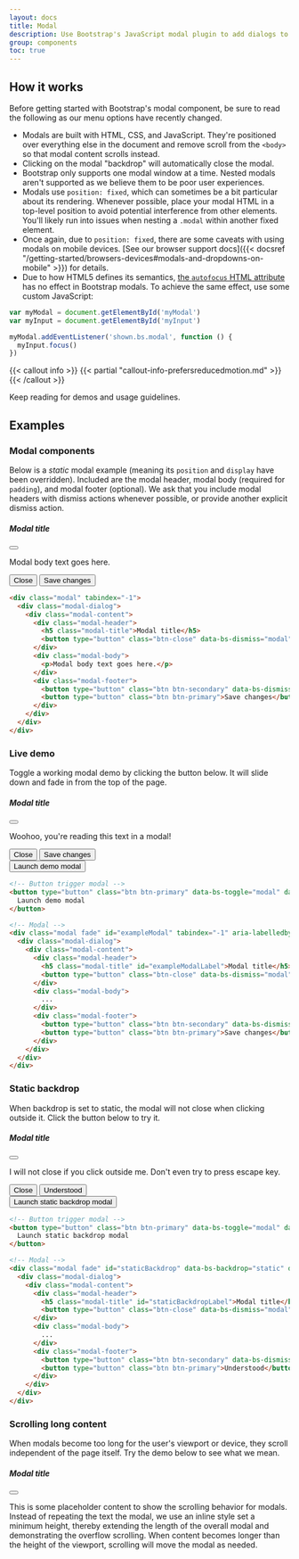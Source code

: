 ```yaml
---
layout: docs
title: Modal
description: Use Bootstrap's JavaScript modal plugin to add dialogs to your site for lightboxes, user notifications, or completely custom content.
group: components
toc: true
---
```


## How it works

Before getting started with Bootstrap's modal component, be sure to read the following as our menu options have recently changed.

- Modals are built with HTML, CSS, and JavaScript. They're positioned over everything else in the document and remove scroll from the `<body>` so that modal content scrolls instead.
- Clicking on the modal "backdrop" will automatically close the modal.
- Bootstrap only supports one modal window at a time. Nested modals aren't supported as we believe them to be poor user experiences.
- Modals use `position: fixed`, which can sometimes be a bit particular about its rendering. Whenever possible, place your modal HTML in a top-level position to avoid potential interference from other elements. You'll likely run into issues when nesting a `.modal` within another fixed element.
- Once again, due to `position: fixed`, there are some caveats with using modals on mobile devices. [See our browser support docs]({{< docsref "/getting-started/browsers-devices#modals-and-dropdowns-on-mobile" >}}) for details.
- Due to how HTML5 defines its semantics, [the `autofocus` HTML attribute](https://developer.mozilla.org/en-US/docs/Web/HTML/Element/input#attr-autofocus) has no effect in Bootstrap modals. To achieve the same effect, use some custom JavaScript:

```js
var myModal = document.getElementById('myModal')
var myInput = document.getElementById('myInput')

myModal.addEventListener('shown.bs.modal', function () {
  myInput.focus()
})
```

{{< callout info >}}
{{< partial "callout-info-prefersreducedmotion.md" >}}
{{< /callout >}}

Keep reading for demos and usage guidelines.

## Examples

### Modal components

Below is a _static_ modal example (meaning its `position` and `display` have been overridden). Included are the modal header, modal body (required for `padding`), and modal footer (optional). We ask that you include modal headers with dismiss actions whenever possible, or provide another explicit dismiss action.

<div class="bd-example bd-example-modal">
  <div class="modal" tabindex="-1">
    <div class="modal-dialog">
      <div class="modal-content">
        <div class="modal-header">
          <h5 class="modal-title">Modal title</h5>
          <button type="button" class="btn-close" data-bs-dismiss="modal" aria-label="Close"></button>
        </div>
        <div class="modal-body">
          <p>Modal body text goes here.</p>
        </div>
        <div class="modal-footer">
          <button type="button" class="btn btn-secondary" data-bs-dismiss="modal">Close</button>
          <button type="button" class="btn btn-primary">Save changes</button>
        </div>
      </div>
    </div>
  </div>
</div>

```html
<div class="modal" tabindex="-1">
  <div class="modal-dialog">
    <div class="modal-content">
      <div class="modal-header">
        <h5 class="modal-title">Modal title</h5>
        <button type="button" class="btn-close" data-bs-dismiss="modal" aria-label="Close"></button>
      </div>
      <div class="modal-body">
        <p>Modal body text goes here.</p>
      </div>
      <div class="modal-footer">
        <button type="button" class="btn btn-secondary" data-bs-dismiss="modal">Close</button>
        <button type="button" class="btn btn-primary">Save changes</button>
      </div>
    </div>
  </div>
</div>
```

### Live demo

Toggle a working modal demo by clicking the button below. It will slide down and fade in from the top of the page.

<div class="modal fade" id="exampleModalLive" tabindex="-1" aria-labelledby="exampleModalLiveLabel" aria-hidden="true">
  <div class="modal-dialog">
    <div class="modal-content">
      <div class="modal-header">
        <h5 class="modal-title" id="exampleModalLiveLabel">Modal title</h5>
        <button type="button" class="btn-close" data-bs-dismiss="modal" aria-label="Close"></button>
      </div>
      <div class="modal-body">
        <p>Woohoo, you're reading this text in a modal!</p>
      </div>
      <div class="modal-footer">
        <button type="button" class="btn btn-secondary" data-bs-dismiss="modal">Close</button>
        <button type="button" class="btn btn-primary">Save changes</button>
      </div>
    </div>
  </div>
</div>

<div class="bd-example">
  <button type="button" class="btn btn-primary" data-bs-toggle="modal" data-bs-target="#exampleModalLive">
    Launch demo modal
  </button>
</div>

```html
<!-- Button trigger modal -->
<button type="button" class="btn btn-primary" data-bs-toggle="modal" data-bs-target="#exampleModal">
  Launch demo modal
</button>

<!-- Modal -->
<div class="modal fade" id="exampleModal" tabindex="-1" aria-labelledby="exampleModalLabel" aria-hidden="true">
  <div class="modal-dialog">
    <div class="modal-content">
      <div class="modal-header">
        <h5 class="modal-title" id="exampleModalLabel">Modal title</h5>
        <button type="button" class="btn-close" data-bs-dismiss="modal" aria-label="Close"></button>
      </div>
      <div class="modal-body">
        ...
      </div>
      <div class="modal-footer">
        <button type="button" class="btn btn-secondary" data-bs-dismiss="modal">Close</button>
        <button type="button" class="btn btn-primary">Save changes</button>
      </div>
    </div>
  </div>
</div>
```

### Static backdrop

When backdrop is set to static, the modal will not close when clicking outside it. Click the button below to try it.

<div class="modal fade" id="staticBackdropLive" data-bs-backdrop="static" data-bs-keyboard="false" tabindex="-1" aria-labelledby="staticBackdropLiveLabel" aria-hidden="true">
  <div class="modal-dialog">
    <div class="modal-content">
      <div class="modal-header">
        <h5 class="modal-title" id="staticBackdropLiveLabel">Modal title</h5>
        <button type="button" class="btn-close" data-bs-dismiss="modal" aria-label="Close"></button>
      </div>
      <div class="modal-body">
        <p>I will not close if you click outside me. Don't even try to press escape key.</p>
      </div>
      <div class="modal-footer">
        <button type="button" class="btn btn-secondary" data-bs-dismiss="modal">Close</button>
        <button type="button" class="btn btn-primary">Understood</button>
      </div>
    </div>
  </div>
</div>

<div class="bd-example">
  <button type="button" class="btn btn-primary" data-bs-toggle="modal" data-bs-target="#staticBackdropLive">
    Launch static backdrop modal
  </button>
</div>

```html
<!-- Button trigger modal -->
<button type="button" class="btn btn-primary" data-bs-toggle="modal" data-bs-target="#staticBackdrop">
  Launch static backdrop modal
</button>

<!-- Modal -->
<div class="modal fade" id="staticBackdrop" data-bs-backdrop="static" data-bs-keyboard="false" tabindex="-1" aria-labelledby="staticBackdropLabel" aria-hidden="true">
  <div class="modal-dialog">
    <div class="modal-content">
      <div class="modal-header">
        <h5 class="modal-title" id="staticBackdropLabel">Modal title</h5>
        <button type="button" class="btn-close" data-bs-dismiss="modal" aria-label="Close"></button>
      </div>
      <div class="modal-body">
        ...
      </div>
      <div class="modal-footer">
        <button type="button" class="btn btn-secondary" data-bs-dismiss="modal">Close</button>
        <button type="button" class="btn btn-primary">Understood</button>
      </div>
    </div>
  </div>
</div>
```

### Scrolling long content

When modals become too long for the user's viewport or device, they scroll independent of the page itself. Try the demo below to see what we mean.

<div class="modal fade" id="exampleModalLong" tabindex="-1" aria-labelledby="exampleModalLongTitle" aria-hidden="true">
  <div class="modal-dialog">
    <div class="modal-content">
      <div class="modal-header">
        <h5 class="modal-title" id="exampleModalLongTitle">Modal title</h5>
        <button type="button" class="btn-close" data-bs-dismiss="modal" aria-label="Close"></button>
      </div>
      <div class="modal-body" style="min-height: 1500px">
        <p>This is some placeholder content to show the scrolling behavior for modals. Instead of repeating the text the modal, we use an inline style set a minimum height, thereby extending the length of the overall modal and demonstrating the overflow scrolling. When content becomes longer than the height of the viewport, scrolling will move the modal as needed.</p>
      </div>
      <div class="modal-footer">
        <button type="button" class="btn btn-secondary" data-bs-dismiss="modal">Close</button>
        <button type="button" class="btn btn-primary">Save changes</button>
      </div>
    </div>
  </div>
</div>

<div class="bd-example">
  <button type="button" class="btn btn-primary" data-bs-toggle="modal" data-bs-target="#exampleModalLong">
    Launch demo modal
  </button>
</div>

You can also create a scrollable modal that allows scroll the modal body by adding `.modal-dialog-scrollable` to `.modal-dialog`.

<div class="modal fade" id="exampleModalScrollable" tabindex="-1" aria-labelledby="exampleModalScrollableTitle" aria-hidden="true">
  <div class="modal-dialog modal-dialog-scrollable">
    <div class="modal-content">
      <div class="modal-header">
        <h5 class="modal-title" id="exampleModalScrollableTitle">Modal title</h5>
        <button type="button" class="btn-close" data-bs-dismiss="modal" aria-label="Close"></button>
      </div>
      <div class="modal-body">
        <p>This is some placeholder content to show the scrolling behavior for modals. We use repeated line breaks to demonstrate how content can exceed minimum inner height, thereby showing inner scrolling. When content becomes longer than the prefedined max-height of modal, content will be cropped and scrollable within the modal.</p>
        <br><br><br><br><br><br><br><br><br><br><br><br><br><br><br><br><br><br><br><br><br><br><br><br><br><br><br><br><br><br><br><br><br><br><br><br><br><br><br><br>
        <p>This content should appear at the bottom after you scroll.</p>
      </div>
      <div class="modal-footer">
        <button type="button" class="btn btn-secondary" data-bs-dismiss="modal">Close</button>
        <button type="button" class="btn btn-primary">Save changes</button>
      </div>
    </div>
  </div>
</div>

<div class="bd-example">
  <button type="button" class="btn btn-primary" data-bs-toggle="modal" data-bs-target="#exampleModalScrollable">
    Launch demo modal
  </button>
</div>

```html
<!-- Scrollable modal -->
<div class="modal-dialog modal-dialog-scrollable">
  ...
</div>
```

### Vertically centered

Add `.modal-dialog-centered` to `.modal-dialog` to vertically center the modal.

<div class="modal fade" id="exampleModalCenter" tabindex="-1" aria-labelledby="exampleModalCenterTitle" aria-hidden="true">
  <div class="modal-dialog modal-dialog-centered">
    <div class="modal-content">
      <div class="modal-header">
        <h5 class="modal-title" id="exampleModalCenterTitle">Modal title</h5>
        <button type="button" class="btn-close" data-bs-dismiss="modal" aria-label="Close"></button>
      </div>
      <div class="modal-body">
        <p>This is a vertically centered modal.</p>
      </div>
      <div class="modal-footer">
        <button type="button" class="btn btn-secondary" data-bs-dismiss="modal">Close</button>
        <button type="button" class="btn btn-primary">Save changes</button>
      </div>
    </div>
  </div>
</div>

<div class="modal fade" id="exampleModalCenteredScrollable" tabindex="-1" aria-labelledby="exampleModalCenteredScrollableTitle" aria-hidden="true">
  <div class="modal-dialog modal-dialog-centered modal-dialog-scrollable">
    <div class="modal-content">
      <div class="modal-header">
        <h5 class="modal-title" id="exampleModalCenteredScrollableTitle">Modal title</h5>
        <button type="button" class="btn-close" data-bs-dismiss="modal" aria-label="Close"></button>
      </div>
      <div class="modal-body">
        <p>This is some placeholder content to show a vertically centered modal. We've added some extra copy here to show how vertically centering the modal works when combined with scrollable modals. We also use some repeated line breaks to quickly extend the height of the content, thereby triggering the scrolling. When content becomes longer than the prefedined max-height of modal, content will be cropped and scrollable within the modal.</p>
        <br><br><br><br><br><br><br><br><br><br>
        <p>Just like that.</p>
      </div>
      <div class="modal-footer">
        <button type="button" class="btn btn-secondary" data-bs-dismiss="modal">Close</button>
        <button type="button" class="btn btn-primary">Save changes</button>
      </div>
    </div>
  </div>
</div>

<div class="bd-example">
  <button type="button" class="btn btn-primary" data-bs-toggle="modal" data-bs-target="#exampleModalCenter">
    Vertically centered modal
  </button>
  <button type="button" class="btn btn-primary" data-bs-toggle="modal" data-bs-target="#exampleModalCenteredScrollable">
    Vertically centered scrollable modal
  </button>
</div>

```html
<!-- Vertically centered modal -->
<div class="modal-dialog modal-dialog-centered">
  ...
</div>

<!-- Vertically centered scrollable modal -->
<div class="modal-dialog modal-dialog-centered modal-dialog-scrollable">
  ...
</div>
```

### Tooltips and popovers

[Tooltips]({{< docsref "/components/tooltips" >}}) and [popovers]({{< docsref "/components/popovers" >}}) can be placed within modals as needed. When modals are closed, any tooltips and popovers within are also automatically dismissed.

<div class="modal fade" id="exampleModalPopovers" tabindex="-1" aria-labelledby="exampleModalPopoversLabel" aria-hidden="true">
  <div class="modal-dialog">
    <div class="modal-content">
      <div class="modal-header">
        <h5 class="modal-title" id="exampleModalPopoversLabel">Modal title</h5>
        <button type="button" class="btn-close" data-bs-dismiss="modal" aria-label="Close"></button>
      </div>
      <div class="modal-body">
        <h5>Popover in a modal</h5>
        <p>This <a href="#" role="button" class="btn btn-secondary popover-test" title="Popover title" data-bs-content="Popover body content is set in this attribute." data-bs-container="#exampleModalPopovers">button</a> triggers a popover on click.</p>
        <hr>
        <h5>Tooltips in a modal</h5>
        <p><a href="#" class="tooltip-test" title="Tooltip" data-bs-container="#exampleModalPopovers">This link</a> and <a href="#" class="tooltip-test" title="Tooltip" data-bs-container="#exampleModalPopovers">that link</a> have tooltips on hover.</p>
      </div>
      <div class="modal-footer">
        <button type="button" class="btn btn-secondary" data-bs-dismiss="modal">Close</button>
        <button type="button" class="btn btn-primary">Save changes</button>
      </div>
    </div>
  </div>
</div>

<div class="bd-example">
  <button type="button" class="btn btn-primary" data-bs-toggle="modal" data-bs-target="#exampleModalPopovers">
    Launch demo modal
  </button>
</div>

```html
<div class="modal-body">
  <h5>Popover in a modal</h5>
  <p>This <a href="#" role="button" class="btn btn-secondary popover-test" title="Popover title" data-bs-content="Popover body content is set in this attribute.">button</a> triggers a popover on click.</p>
  <hr>
  <h5>Tooltips in a modal</h5>
  <p><a href="#" class="tooltip-test" title="Tooltip">This link</a> and <a href="#" class="tooltip-test" title="Tooltip">that link</a> have tooltips on hover.</p>
</div>
```

### Using the grid

Utilize the Bootstrap grid system within a modal by nesting `.container-fluid` within the `.modal-body`. Then, use the normal grid system classes as you would anywhere else.

<div class="modal fade" id="gridSystemModal" tabindex="-1" aria-labelledby="gridModalLabel" aria-hidden="true">
  <div class="modal-dialog">
    <div class="modal-content">
      <div class="modal-header">
        <h5 class="modal-title" id="gridModalLabel">Grids in modals</h5>
        <button type="button" class="btn-close" data-bs-dismiss="modal" aria-label="Close"></button>
      </div>
      <div class="modal-body">
        <div class="container-fluid bd-example-row">
          <div class="row">
            <div class="col-md-4">.col-md-4</div>
            <div class="col-md-4 ms-auto">.col-md-4 .ms-auto</div>
          </div>
          <div class="row">
            <div class="col-md-3 ms-auto">.col-md-3 .ms-auto</div>
            <div class="col-md-2 ms-auto">.col-md-2 .ms-auto</div>
          </div>
          <div class="row">
            <div class="col-md-6 ms-auto">.col-md-6 .ms-auto</div>
          </div>
          <div class="row">
            <div class="col-sm-9">
              Level 1: .col-sm-9
              <div class="row">
                <div class="col-8 col-sm-6">
                  Level 2: .col-8 .col-sm-6
                </div>
                <div class="col-4 col-sm-6">
                  Level 2: .col-4 .col-sm-6
                </div>
              </div>
            </div>
          </div>
        </div>
      </div>
      <div class="modal-footer">
        <button type="button" class="btn btn-secondary" data-bs-dismiss="modal">Close</button>
        <button type="button" class="btn btn-primary">Save changes</button>
      </div>
    </div>
  </div>
</div>

<div class="bd-example">
<button type="button" class="btn btn-primary" data-bs-toggle="modal" data-bs-target="#gridSystemModal">
  Launch demo modal
</button>
</div>

```html
<div class="modal-body">
  <div class="container-fluid">
    <div class="row">
      <div class="col-md-4">.col-md-4</div>
      <div class="col-md-4 ms-auto">.col-md-4 .ms-auto</div>
    </div>
    <div class="row">
      <div class="col-md-3 ms-auto">.col-md-3 .ms-auto</div>
      <div class="col-md-2 ms-auto">.col-md-2 .ms-auto</div>
    </div>
    <div class="row">
      <div class="col-md-6 ms-auto">.col-md-6 .ms-auto</div>
    </div>
    <div class="row">
      <div class="col-sm-9">
        Level 1: .col-sm-9
        <div class="row">
          <div class="col-8 col-sm-6">
            Level 2: .col-8 .col-sm-6
          </div>
          <div class="col-4 col-sm-6">
            Level 2: .col-4 .col-sm-6
          </div>
        </div>
      </div>
    </div>
  </div>
</div>
```

### Varying modal content

Have a bunch of buttons that all trigger the same modal with slightly different contents? Use `event.relatedTarget` and [HTML `data-bs-*` attributes](https://developer.mozilla.org/en-US/docs/Learn/HTML/Howto/Use_data_attributes) to vary the contents of the modal depending on which button was clicked.

Below is a live demo followed by example HTML and JavaScript. For more information, [read the modal events docs](#events) for details on `relatedTarget`.

{{< example >}}
<button type="button" class="btn btn-primary" data-bs-toggle="modal" data-bs-target="#exampleModal" data-bs-whatever="@mdo">Open modal for @mdo</button>
<button type="button" class="btn btn-primary" data-bs-toggle="modal" data-bs-target="#exampleModal" data-bs-whatever="@fat">Open modal for @fat</button>
<button type="button" class="btn btn-primary" data-bs-toggle="modal" data-bs-target="#exampleModal" data-bs-whatever="@getbootstrap">Open modal for @getbootstrap</button>

<div class="modal fade" id="exampleModal" tabindex="-1" aria-labelledby="exampleModalLabel" aria-hidden="true">
  <div class="modal-dialog">
    <div class="modal-content">
      <div class="modal-header">
        <h5 class="modal-title" id="exampleModalLabel">New message</h5>
        <button type="button" class="btn-close" data-bs-dismiss="modal" aria-label="Close"></button>
      </div>
      <div class="modal-body">
        <form>
          <div class="mb-3">
            <label for="recipient-name" class="col-form-label">Recipient:</label>
            <input type="text" class="form-control" id="recipient-name">
          </div>
          <div class="mb-3">
            <label for="message-text" class="col-form-label">Message:</label>
            <textarea class="form-control" id="message-text"></textarea>
          </div>
        </form>
      </div>
      <div class="modal-footer">
        <button type="button" class="btn btn-secondary" data-bs-dismiss="modal">Close</button>
        <button type="button" class="btn btn-primary">Send message</button>
      </div>
    </div>
  </div>
</div>
{{< /example >}}

```js
var exampleModal = document.getElementById('exampleModal')
exampleModal.addEventListener('show.bs.modal', function (event) {
  // Button that triggered the modal
  var button = event.relatedTarget
  // Extract info from data-bs-* attributes
  var recipient = button.getAttribute('data-bs-whatever')
  // If necessary, you could initiate an AJAX request here
  // and then do the updating in a callback.
  //
  // Update the modal's content.
  var modalTitle = exampleModal.querySelector('.modal-title')
  var modalBodyInput = exampleModal.querySelector('.modal-body input')

  modalTitle.textContent = 'New message to ' + recipient
  modalBodyInput.value = recipient
})
```

### Toggle between modals

Toggle between multiple modals with some clever placement of the `data-bs-target` and `data-bs-toggle` attributes. For example, you could toggle a password reset modal from within an already open sign in modal. **Please note multiple modals cannot be open at the same time**—this method simply toggles between two separate modals.

{{< example >}}
<div class="modal fade" id="exampleModalToggle" aria-hidden="true" aria-labelledby="exampleModalToggleLabel" tabindex="-1">
  <div class="modal-dialog modal-dialog-centered">
    <div class="modal-content">
      <div class="modal-header">
        <h5 class="modal-title" id="exampleModalToggleLabel">Modal 1</h5>
        <button type="button" class="btn-close" data-bs-dismiss="modal" aria-label="Close"></button>
      </div>
      <div class="modal-body">
        Show a second modal and hide this one with the button below.
      </div>
      <div class="modal-footer">
        <button class="btn btn-primary" data-bs-target="#exampleModalToggle2" data-bs-toggle="modal" data-bs-dismiss="modal">Open second modal</button>
      </div>
    </div>
  </div>
</div>
<div class="modal fade" id="exampleModalToggle2" aria-hidden="true" aria-labelledby="exampleModalToggleLabel2" tabindex="-1">
  <div class="modal-dialog modal-dialog-centered">
    <div class="modal-content">
      <div class="modal-header">
        <h5 class="modal-title" id="exampleModalToggleLabel2">Modal 2</h5>
        <button type="button" class="btn-close" data-bs-dismiss="modal" aria-label="Close"></button>
      </div>
      <div class="modal-body">
        Hide this modal and show the first with the button below.
      </div>
      <div class="modal-footer">
        <button class="btn btn-primary" data-bs-target="#exampleModalToggle" data-bs-toggle="modal" data-bs-dismiss="modal">Back to first</button>
      </div>
    </div>
  </div>
</div>
<a class="btn btn-primary" data-bs-toggle="modal" href="#exampleModalToggle" role="button">Open first modal</a>
{{< /example >}}

### Change animation

The `$modal-fade-transform` variable determines the transform state of `.modal-dialog` before the modal fade-in animation, the `$modal-show-transform` variable determines the transform of `.modal-dialog` at the end of the modal fade-in animation.

If you want for example a zoom-in animation, you can set `$modal-fade-transform: scale(.8)`.

### Remove animation

For modals that simply appear rather than fade in to view, remove the `.fade` class from your modal markup.

```html
<div class="modal" tabindex="-1" aria-labelledby="..." aria-hidden="true">
  ...
</div>
```

### Dynamic heights

If the height of a modal changes while it is open, you should call `myModal.handleUpdate()` to readjust the modal's position in case a scrollbar appears.

### Accessibility

Be sure to add `aria-labelledby="..."`, referencing the modal title, to `.modal`. Additionally, you may give a description of your modal dialog with `aria-describedby` on `.modal`. Note that you don't need to add `role="dialog"` since we already add it via JavaScript.

### Embedding YouTube videos

Embedding YouTube videos in modals requires additional JavaScript not in Bootstrap to automatically stop playback and more. [See this helpful Stack Overflow post](https://stackoverflow.com/questions/18622508/bootstrap-3-and-youtube-in-modal) for more information.

## Optional sizes

Modals have three optional sizes, available via modifier classes to be placed on a `.modal-dialog`. These sizes kick in at certain breakpoints to avoid horizontal scrollbars on narrower viewports.

<table class="table">
  <thead>
    <tr>
      <th>Size</th>
      <th>Class</th>
      <th>Modal max-width</th>
    </tr>
  </thead>
  <tbody>
    <tr>
      <td>Small</td>
      <td><code>.modal-sm</code></td>
      <td><code>300px</code></td>
    </tr>
    <tr>
      <td>Default</td>
      <td class="text-muted">None</td>
      <td><code>500px</code></td>
    </tr>
    <tr>
      <td>Large</td>
      <td><code>.modal-lg</code></td>
      <td><code>800px</code></td>
    </tr>
    <tr>
      <td>Extra large</td>
      <td><code>.modal-xl</code></td>
      <td><code>1140px</code></td>
    </tr>
  </tbody>
</table>

Our default modal without modifier class constitutes the "medium" size modal.

<div class="bd-example">
  <button type="button" class="btn btn-primary" data-bs-toggle="modal" data-bs-target="#exampleModalXl">Extra large modal</button>
  <button type="button" class="btn btn-primary" data-bs-toggle="modal" data-bs-target="#exampleModalLg">Large modal</button>
  <button type="button" class="btn btn-primary" data-bs-toggle="modal" data-bs-target="#exampleModalSm">Small modal</button>
</div>

```html
<div class="modal-dialog modal-xl">...</div>
<div class="modal-dialog modal-lg">...</div>
<div class="modal-dialog modal-sm">...</div>
```

<div class="modal fade" id="exampleModalXl" tabindex="-1" aria-labelledby="exampleModalXlLabel" aria-hidden="true">
  <div class="modal-dialog modal-xl">
    <div class="modal-content">
      <div class="modal-header">
        <h5 class="modal-title h4" id="exampleModalXlLabel">Extra large modal</h5>
        <button type="button" class="btn-close" data-bs-dismiss="modal" aria-label="Close"></button>
      </div>
      <div class="modal-body">
        ...
      </div>
    </div>
  </div>
</div>

<div class="modal fade" id="exampleModalLg" tabindex="-1" aria-labelledby="exampleModalLgLabel" aria-hidden="true">
  <div class="modal-dialog modal-lg">
    <div class="modal-content">
      <div class="modal-header">
        <h5 class="modal-title h4" id="exampleModalLgLabel">Large modal</h5>
        <button type="button" class="btn-close" data-bs-dismiss="modal" aria-label="Close"></button>
      </div>
      <div class="modal-body">
        ...
      </div>
    </div>
  </div>
</div>

<div class="modal fade" id="exampleModalSm" tabindex="-1" aria-labelledby="exampleModalSmLabel" aria-hidden="true">
  <div class="modal-dialog modal-sm">
    <div class="modal-content">
      <div class="modal-header">
        <h5 class="modal-title h4" id="exampleModalSmLabel">Small modal</h5>
        <button type="button" class="btn-close" data-bs-dismiss="modal" aria-label="Close"></button>
      </div>
      <div class="modal-body">
        ...
      </div>
    </div>
  </div>
</div>

## Fullscreen Modal

Another override is the option to pop up a modal that covers the user viewport, available via modifier classes that are placed on a `.modal-dialog`.

{{< bs-table >}}
| Class | Availability |
| --- | --- | --- |
| `.modal-fullscreen` | Always |
| `.modal-fullscreen-sm-down` | `576px` |
| `.modal-fullscreen-md-down` | `768px` |
| `.modal-fullscreen-lg-down` | `992px` |
| `.modal-fullscreen-xl-down` | `1200px` |
| `.modal-fullscreen-xxl-down` | `1400px` |
{{< /bs-table >}}

<div class="bd-example">
  <button type="button" class="btn btn-primary" data-bs-toggle="modal" data-bs-target="#exampleModalFullscreen">Full screen</button>
  <button type="button" class="btn btn-primary" data-bs-toggle="modal" data-bs-target="#exampleModalFullscreenSm">Full screen below sm</button>
  <button type="button" class="btn btn-primary" data-bs-toggle="modal" data-bs-target="#exampleModalFullscreenMd">Full screen below md</button>
  <button type="button" class="btn btn-primary" data-bs-toggle="modal" data-bs-target="#exampleModalFullscreenLg">Full screen below lg</button>
  <button type="button" class="btn btn-primary" data-bs-toggle="modal" data-bs-target="#exampleModalFullscreenXl">Full screen below xl</button>
  <button type="button" class="btn btn-primary" data-bs-toggle="modal" data-bs-target="#exampleModalFullscreenXxl">Full screen below xxl</button>
</div>

```html
<!-- Full screen modal -->
<div class="modal-dialog modal-fullscreen-sm-down">
  ...
</div>
```

<div class="modal fade" id="exampleModalFullscreen" tabindex="-1" aria-labelledby="exampleModalFullscreenLabel" aria-hidden="true">
  <div class="modal-dialog modal-fullscreen">
    <div class="modal-content">
      <div class="modal-header">
        <h5 class="modal-title h4" id="exampleModalFullscreenLabel">Full screen modal</h5>
        <button type="button" class="btn-close" data-bs-dismiss="modal" aria-label="Close"></button>
      </div>
      <div class="modal-body">
        ...
      </div>
      <div class="modal-footer">
        <button type="button" class="btn btn-secondary" data-bs-dismiss="modal">Close</button>
      </div>
    </div>
  </div>
</div>

<div class="modal fade" id="exampleModalFullscreenSm" tabindex="-1" aria-labelledby="exampleModalFullscreenSmLabel" aria-hidden="true">
  <div class="modal-dialog modal-fullscreen-sm-down">
    <div class="modal-content">
      <div class="modal-header">
        <h5 class="modal-title h4" id="exampleModalFullscreenSmLabel">Full screen below sm</h5>
        <button type="button" class="btn-close" data-bs-dismiss="modal" aria-label="Close"></button>
      </div>
      <div class="modal-body">
        ...
      </div>
      <div class="modal-footer">
        <button type="button" class="btn btn-secondary" data-bs-dismiss="modal">Close</button>
      </div>
    </div>
  </div>
</div>

<div class="modal fade" id="exampleModalFullscreenMd" tabindex="-1" aria-labelledby="exampleModalFullscreenMdLabel" aria-hidden="true">
  <div class="modal-dialog modal-fullscreen-md-down">
    <div class="modal-content">
      <div class="modal-header">
        <h5 class="modal-title h4" id="exampleModalFullscreenMdLabel">Full screen below md</h5>
        <button type="button" class="btn-close" data-bs-dismiss="modal" aria-label="Close"></button>
      </div>
      <div class="modal-body">
        ...
      </div>
      <div class="modal-footer">
        <button type="button" class="btn btn-secondary" data-bs-dismiss="modal">Close</button>
      </div>
    </div>
  </div>
</div>

<div class="modal fade" id="exampleModalFullscreenLg" tabindex="-1" aria-labelledby="exampleModalFullscreenLgLabel" aria-hidden="true">
  <div class="modal-dialog modal-fullscreen-lg-down">
    <div class="modal-content">
      <div class="modal-header">
        <h5 class="modal-title h4" id="exampleModalFullscreenLgLabel">Full screen below lg</h5>
        <button type="button" class="btn-close" data-bs-dismiss="modal" aria-label="Close"></button>
      </div>
      <div class="modal-body">
        ...
      </div>
      <div class="modal-footer">
        <button type="button" class="btn btn-secondary" data-bs-dismiss="modal">Close</button>
      </div>
    </div>
  </div>
</div>

<div class="modal fade" id="exampleModalFullscreenXl" tabindex="-1" aria-labelledby="exampleModalFullscreenXlLabel" aria-hidden="true">
  <div class="modal-dialog modal-fullscreen-xl-down">
    <div class="modal-content">
      <div class="modal-header">
        <h5 class="modal-title h4" id="exampleModalFullscreenXlLabel">Full screen below xl</h5>
        <button type="button" class="btn-close" data-bs-dismiss="modal" aria-label="Close"></button>
      </div>
      <div class="modal-body">
        ...
      </div>
      <div class="modal-footer">
        <button type="button" class="btn btn-secondary" data-bs-dismiss="modal">Close</button>
      </div>
    </div>
  </div>
</div>

<div class="modal fade" id="exampleModalFullscreenXxl" tabindex="-1" aria-labelledby="exampleModalFullscreenXxlLabel" aria-hidden="true">
  <div class="modal-dialog modal-fullscreen-xxl-down">
    <div class="modal-content">
      <div class="modal-header">
        <h5 class="modal-title h4" id="exampleModalFullscreenXxlLabel">Full screen below xxl</h5>
        <button type="button" class="btn-close" data-bs-dismiss="modal" aria-label="Close"></button>
      </div>
      <div class="modal-body">
        ...
      </div>
      <div class="modal-footer">
        <button type="button" class="btn btn-secondary" data-bs-dismiss="modal">Close</button>
      </div>
    </div>
  </div>
</div>

## Sass

### Variables

{{< scss-docs name="modal-variables" file="scss/_variables.scss" >}}

### Loop

[Responsive fullscreen modals](#fullscreen-modal) are generated via the `$breakpoints` map and a loop in `scss/_modal.scss`.

{{< scss-docs name="modal-fullscreen-loop" file="scss/_modal.scss" >}}

## Usage

The modal plugin toggles your hidden content on demand, via data attributes or JavaScript. It also overrides default scrolling behavior and generates a `.modal-backdrop` to provide a click area for dismissing shown modals when clicking outside the modal.

### Via data attributes

#### Toggle

Activate a modal without writing JavaScript. Set `data-bs-toggle="modal"` on a controller element, like a button, along with a `data-bs-target="#foo"` or `href="#foo"` to target a specific modal to toggle.

```html
<button type="button" data-bs-toggle="modal" data-bs-target="#myModal">Launch modal</button>
```
#### Dismiss

Dismissal can be achieved with `data` attributes on a button **within the modal** as demonstrated below:

```html
<button type="button" class="btn-close" data-bs-dismiss="modal" aria-label="Close"></button>
```

or on a button **outside the modal** using the `data-bs-target` as demonstrated below:

```html
<button type="button" class="btn-close" data-bs-dismiss="modal" data-bs-target="#my-modal" aria-label="Close"></button>
```
{{< callout warning >}}
While both ways to dismiss a modal are supported, keep in mind that dismissing from outside a modal does not match [the WAI-ARIA modal dialog design pattern](https://www.w3.org/TR/wai-aria-practices-1.1/#dialog_modal). Do this at your own risk.
{{< /callout >}}

### Via JavaScript

Create a modal with a single line of JavaScript:

```js
var myModal = new bootstrap.Modal(document.getElementById('myModal'), options)
```

### Options

Options can be passed via data attributes or JavaScript. For data attributes, append the option name to `data-bs-`, as in `data-bs-backdrop=""`.

{{< bs-table "table bs-js-table" >}}
| Name | Type | Default | Description |
| --- | --- | --- | --- |
| `backdrop` | boolean, `'static'` | `true` | Includes a modal-backdrop element. Alternatively, specify `static` for a backdrop which doesn't close the modal on click. |
| `keyboard` | boolean | `true` | Closes the modal when escape key is pressed. |
| `focus` | boolean | `true` | Puts the focus on the modal when initialized. |
{{< /bs-table >}}

### Methods

{{< callout danger >}}
{{< partial "callout-danger-async-methods.md" >}}
{{< /callout >}}

#### Passing options

Activates your content as a modal. Accepts an optional options `object`.

```js
var myModal = new bootstrap.Modal(document.getElementById('myModal'), {
  keyboard: false
})
```

{{< bs-table "table bs-js-table" >}}
| Method | Description |
| --- | --- |
| `toggle` | Manually toggles a modal. **Returns to the caller before the modal has actually been shown or hidden** (i.e. before the `shown.bs.modal` or `hidden.bs.modal` event occurs). |
| `show` | Manually opens a modal. **Returns to the caller before the modal has actually been shown** (i.e. before the `shown.bs.modal` event occurs).
Also, you can pass a DOM element as an argument that can be received in the modal events (as the `relatedTarget` property). (i.e. `var modalToggle = document.getElementById('toggleMyModal'); myModal.show(modalToggle)` |
| `hide` | Manually hides a modal. **Returns to the caller before the modal has actually been hidden** (i.e. before the `hidden.bs.modal` event occurs). |
| `handleUpdate` | Manually readjust the modal's position if the height of a modal changes while it is open (i.e. in case a scrollbar appears). |
| `dispose` | Destroys an element's modal. (Removes stored data on the DOM element) |
| `getInstance` | *Static* method which allows you to get the modal instance associated with a DOM element. |
| `getOrCreateInstance` | *Static* method which allows you to get the modal instance associated with a DOM element, or create a new one in case it wasn't initialised. |
{{< /bs-table >}}

### Events

Bootstrap's modal class exposes a few events for hooking into modal functionality. All modal events are fired at the modal itself (i.e. at the `<div class="modal">`).

{{< bs-table "table" >}}
| Event | Description |
| --- | --- |
| `show.bs.modal` | This event fires immediately when the `show` instance method is called. If caused by a click, the clicked element is available as the `relatedTarget` property of the event. |
| `shown.bs.modal` | This event is fired when the modal has been made visible to the user (will wait for CSS transitions to complete). If caused by a click, the clicked element is available as the `relatedTarget` property of the event. |
| `hide.bs.modal` | This event is fired immediately when the `hide` instance method has been called. |
| `hidden.bs.modal` | This event is fired when the modal has finished being hidden from the user (will wait for CSS transitions to complete). |
| `hidePrevented.bs.modal` | This event is fired when the modal is shown, its backdrop is `static` and a click outside the modal or an escape key press is performed with the keyboard option or `data-bs-keyboard` set to `false`. |
{{< /bs-table >}}

```js
var myModalEl = document.getElementById('myModal')
myModalEl.addEventListener('hidden.bs.modal', function (event) {
  // do something...
})
```

